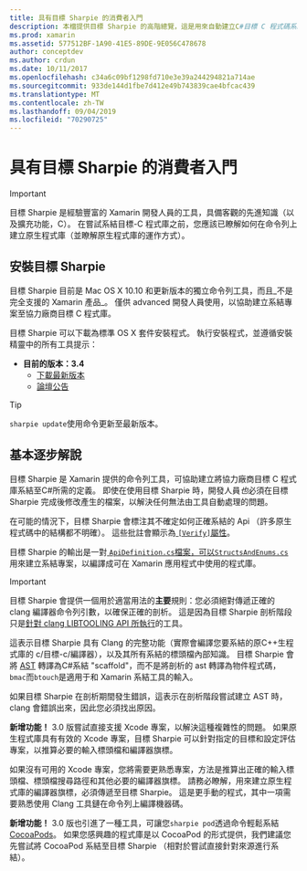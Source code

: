 ```yaml
---
title: 具有目標 Sharpie 的消費者入門
description: 本檔提供目標 Sharpie 的高階總覽，這是用來自動建立C#目標 C 程式碼系結的工具。
ms.prod: xamarin
ms.assetid: 577512BF-1A90-41E5-89DE-9E056C478678
author: conceptdev
ms.author: crdun
ms.date: 10/11/2017
ms.openlocfilehash: c34a6c09bf1298fd710e3e39a244294821a714ae
ms.sourcegitcommit: 933de144d1fbe7d412e49b743839cae4bfcac439
ms.translationtype: MT
ms.contentlocale: zh-TW
ms.lasthandoff: 09/04/2019
ms.locfileid: "70290725"
---
```

# <a name="getting-started-with-objective-sharpie"></a>具有目標 Sharpie 的消費者入門

> [!IMPORTANT]
> 目標 Sharpie 是經驗豐富的 Xamarin 開發人員的工具，具備客觀的先進知識（以及擴充功能，C）。 在嘗試系結目標-C 程式庫之前，您應該已瞭解如何在命令列上建立原生程式庫（並瞭解原生程式庫的運作方式）。

<a name="installing" />

## <a name="installing-objective-sharpie"></a>安裝目標 Sharpie

目標 Sharpie 目前是 Mac OS X 10.10 和更新版本的獨立命令列工具，而且_不是完全支援的 Xamarin 產品_。 僅供 advanced 開發人員使用，以協助建立系結專案至協力廠商目標 C 程式庫。

目標 Sharpie 可以下載為標準 OS X 套件安裝程式。
執行安裝程式，並遵循安裝精靈中的所有工具提示：

- **目前的版本：3.4**
  - [下載最新版本](https://dl.xamarin.com/objective-sharpie/ObjectiveSharpie.pkg)
  - [論壇公告](https://forums.xamarin.com/discussion/104800/objective-sharpie-3-4)

> [!TIP]
> `sharpie update`使用命令更新至最新版本。

## <a name="basic-walkthrough"></a>基本逐步解說

目標 Sharpie 是 Xamarin 提供的命令列工具，可協助建立將協力廠商目標 C 程式庫系結至C#所需的定義。
即使在使用目標 Sharpie 時，開發人員*也*必須在目標 Sharpie 完成後修改產生的檔案，以解決任何無法由工具自動處理的問題。

在可能的情況下，目標 Sharpie 會標注其不確定如何正確系結的 Api （許多原生程式碼中的結構都不明確）。
這些批註會顯示為[ `[Verify]`屬性](~/cross-platform/macios/binding/objective-sharpie/platform/verify.md)。

目標 Sharpie 的輸出是一對[ `ApiDefinition.cs`檔案，可以`StructsAndEnums.cs` ](~/cross-platform/macios/binding/objective-sharpie/platform/apidefinitions-structsandenums.md)用來建立系結專案，以編譯成可在 Xamarin 應用程式中使用的程式庫。

> [!IMPORTANT]
> 目標 Sharpie 會提供一個用於適當用法的**主要**規則：您必須絕對傳遞正確的 clang 編譯器命令列引數，以確保正確的剖析。 這是因為目標 Sharpie 剖析階段只是[針對 clang LIBTOOLING API 所執行](http://clang.llvm.org/docs/LibTooling.html)的工具。

這表示目標 Sharpie 具有 Clang 的完整功能（實際會編譯您要系結的原C++生程式庫的 c/目標-c/編譯器），以及其所有系結的標頭檔內部知識。
目標 Sharpie 會將 [AST](https://en.wikipedia.org/wiki/Abstract_syntax_tree) 轉譯為C#系結 "scaffold"，而不是將剖析的 ast 轉譯為物件程式碼， `bmac`而`btouch`是適用于和 Xamarin 系結工具的輸入。

如果目標 Sharpie 在剖析期間發生錯誤，這表示在剖析階段嘗試建立 AST 時，clang 會錯誤出來，因此您必須找出原因。

**新增功能！** 3\.0 版嘗試直接支援 Xcode 專案，以解決這種複雜性的問題。 如果原生程式庫具有有效的 Xcode 專案，目標 Sharpie 可以針對指定的目標和設定評估專案，以推算必要的輸入標頭檔和編譯器旗標。

如果沒有可用的 Xcode 專案，您將需要更熟悉專案，方法是推算出正確的輸入標頭檔、標頭檔搜尋路徑和其他必要的編譯器旗標。 請務必瞭解，用來建立原生程式庫的編譯器旗標，必須傳遞至目標 Sharpie。 這是更手動的程式，其中一項需要熟悉使用 Clang 工具鏈在命令列上編譯機器碼。

**新增功能！** 3\.0 版也引進了一種工具，可讓您`sharpie pod`透過命令輕鬆系結 [CocoaPods](https://cocoapods.org)。
如果您感興趣的程式庫是以 CocoaPod 的形式提供，我們建議您先嘗試將 CocoaPod 系結至目標 Sharpie （相對於嘗試直接針對來源進行系結）。
